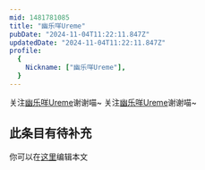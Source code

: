 ```yaml
---
mid: 1481781085
title: "幽乐咩Ureme"
pubDate: "2024-11-04T11:22:11.847Z"
updatedDate: "2024-11-04T11:22:11.847Z"
profile:
  {
    Nickname: ["幽乐咩Ureme"],
  }
---
```


关注[幽乐咩Ureme](https://space.bilibili.com/1481781085)谢谢喵~ 关注[幽乐咩Ureme](https://space.bilibili.com/1481781085)谢谢喵~

## 此条目有待补充
你可以在[这里](https://github.com/Yuhanawa/VTuber.ICU-Content/edit/master/v/幽乐咩Ureme/index.md)编辑本文
